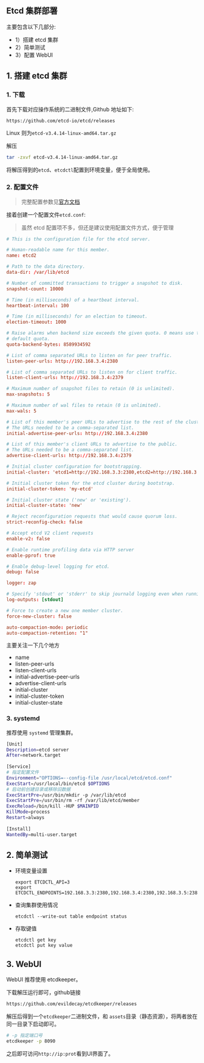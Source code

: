 ## Etcd 集群部署

主要包含以下几部分:

* 1）搭建 etcd 集群
* 2）简单测试
* 3）配置 WebUI



## 1. 搭建 etcd 集群

### 1. 下载

首先下载对应操作系统的二进制文件,Github 地址如下:

```html
https://github.com/etcd-io/etcd/releases
```

Linux 则为`etcd-v3.4.14-linux-amd64.tar.gz`

解压

```sh
tar -zxvf etcd-v3.4.14-linux-amd64.tar.gz
```

将解压得到的`etcd`、`etcdctl`配置到环境变量，便于全局使用。

### 2. 配置文件

> 完整配置参数见[官方文档](https://github.com/etcd-io/etcd/blob/master/Documentation/op-guide/configuration.md)

接着创建一个配置文件`etcd.conf`:

> 虽然 etcd 配置项不多，但还是建议使用配置文件方式，便于管理

```conf
# This is the configuration file for the etcd server.

# Human-readable name for this member.
name: etcd2

# Path to the data directory.
data-dir: /var/lib/etcd

# Number of committed transactions to trigger a snapshot to disk.
snapshot-count: 10000

# Time (in milliseconds) of a heartbeat interval.
heartbeat-interval: 100

# Time (in milliseconds) for an election to timeout.
election-timeout: 1000

# Raise alarms when backend size exceeds the given quota. 0 means use the
# default quota.
quota-backend-bytes: 8589934592

# List of comma separated URLs to listen on for peer traffic.
listen-peer-urls: http://192.168.3.4:2380

# List of comma separated URLs to listen on for client traffic.
listen-client-urls: http://192.168.3.4:2379

# Maximum number of snapshot files to retain (0 is unlimited).
max-snapshots: 5

# Maximum number of wal files to retain (0 is unlimited).
max-wals: 5

# List of this member's peer URLs to advertise to the rest of the cluster.
# The URLs needed to be a comma-separated list.
initial-advertise-peer-urls: http://192.168.3.4:2380

# List of this member's client URLs to advertise to the public.
# The URLs needed to be a comma-separated list.
advertise-client-urls: http://192.168.3.4:2379

# Initial cluster configuration for bootstrapping.
initial-cluster: 'etcd1=http://192.168.3.3:2380,etcd2=http://192.168.3.4:2380,etcd3=http://192.168.3.5:2380'

# Initial cluster token for the etcd cluster during bootstrap.
initial-cluster-token: 'my-etcd'

# Initial cluster state ('new' or 'existing').
initial-cluster-state: 'new'

# Reject reconfiguration requests that would cause quorum loss.
strict-reconfig-check: false

# Accept etcd V2 client requests
enable-v2: false

# Enable runtime profiling data via HTTP server
enable-pprof: true

# Enable debug-level logging for etcd.
debug: false

logger: zap

# Specify 'stdout' or 'stderr' to skip journald logging even when running under systemd.
log-outputs: [stdout]

# Force to create a new one member cluster.
force-new-cluster: false

auto-compaction-mode: periodic
auto-compaction-retention: "1"
```

主要关注一下几个地方

* name
* listen-peer-urls
* listen-client-urls
* initial-advertise-peer-urls
* advertise-client-urls
* initial-cluster
* initial-cluster-token
* initial-cluster-state



### 3. systemd

推荐使用 `systemd` 管理集群。

```sh
[Unit]
Description=etcd server
After=network.target
 
[Service]
# 指定配置文件
Environment="OPTIONS=--config-file /usr/local/etcd/etcd.conf"
ExecStart=/usr/local/bin/etcd $OPTIONS
# 启动前创建目录或移除旧数据
ExecStartPre=/usr/bin/mkdir -p /var/lib/etcd
ExecStartPre=/usr/bin/rm -rf /var/lib/etcd/member
ExecReload=/bin/kill -HUP $MAINPID
KillMode=process
Restart=always
 
[Install]
WantedBy=multi-user.target
```







## 2. 简单测试

- 环境变量设置

  ```shell
  export ETCDCTL_API=3
  export ETCDCTL_ENDPOINTS=192.168.3.3:2380,192.168.3.4:2380,192.168.3.5:2380
  ```

- 查询集群使用情况

  ```shell
  etcdctl --write-out table endpoint status
  ```
  
- 存取键值

  ```shell
  etcdctl get key
  etcdctl put key value
  ```
  
  



## 3. WebUI

WebUI 推荐使用 etcdkeeper。



下载解压运行即可，github链接

```html
https://github.com/evildecay/etcdkeeper/releases
```

解压后得到一个`etcdkeeper`二进制文件，和 `assets`目录（静态资源），将两者放在同一目录下启动即可。

```sh
# -p 指定端口号
etcdkeeper -p 8090
```

之后即可访问`http://ip:prot`看到UI界面了。



